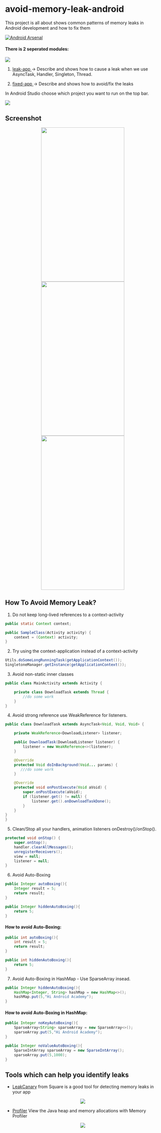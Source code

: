 # avoid-memory-leak-android

This project is all about shows common patterns of memory leaks in Android development and how to fix them

 [![Android Arsenal]( https://img.shields.io/badge/Android%20Arsenal-avoid--memory--leak--android-green.svg?style=flat )]( https://android-arsenal.com/details/1/6887 )
   
 #### There is 2 seperated modules:  
 <img src="https://github.com/AliAsadi/avoid-memory-leak-android/blob/master/screenshot/modules.png"/>
  

  1. [leak-app ](https://github.com/AliAsadi/avoid-memory-leak-android/tree/master/leak-app/src/main/java/aliasadi/memoryleak/leak)-> Describe and shows how to cause a leak when we use AsyncTask, Handler, Singleton, Thread.


 2. [fixed-app ](https://github.com/AliAsadi/avoid-memory-leak-android/tree/master/fixed-app/src/main/java/aliasadi/memoryleak/fixed)-> Describe and shows how to avoid/fix the leaks

In Android Studio choose which project you want to run on the top bar.

<img src="https://github.com/AliAsadi/avoid-memory-leak-android/blob/master/screenshot/run-app.png"/>

<p align="left">
</p>

 ## Screenshot
<p align="center">
<img src="https://github.com/AliAsadi/avoid-memory-leak-android/blob/master/screenshot/fixed-app.png" height="500" width="270">
<img src="https://github.com/AliAsadi/avoid-memory-leak-android/blob/master/screenshot/dump-memory.png" height="500" width="270">
<img src="https://github.com/AliAsadi/avoid-memory-leak-android/blob/master/screenshot/leaks.png" height="500" width="270">
</p>


## How To Avoid Memory Leak?

1. Do not keep long-lived references to a context-activity

```Java
public static Context context;

public SampleClass(Activity activity) {
    context = (Context) activity;
}
```


2. Try using the context-application instead of a context-activity

```Java
Utils.doSomeLongRunningTask(getApplicationContext());
SingletoneManager.getInstance(getApplicationContext());
```

3. Avoid non-static inner classes

```Java
public class MainActivity extends Activity {

    private class DownloadTask extends Thread {
        //do some work 
    }
}
```

4. Avoid strong reference use WeakReference for listeners.

```Java
public class DownloadTask extends AsyncTask<Void, Void, Void> {

    private WeakReference<DownloadListener> listener;

    public DownloadTask(DownloadListener listener) {
        listener = new WeakReference<>(listener);
    }

    @Override
    protected Void doInBackground(Void... params) {
       ///do some work
    }

    @Override
    protected void onPostExecute(Void aVoid) {
        super.onPostExecute(aVoid);
        if (listener.get() != null) {
            listener.get().onDownloadTaskDone();
        }
    }
}
}
```

5. Clean/Stop all your handlers, animation listeners onDestroy()/onStop().

```Java
protected void onStop() {
    super.onStop();
    handler.clearAllMessages();
    unregisterReceivers();
    view = null;
    listener = null;
}
```

6. Avoid Auto-Boxing

```Java
public Integer autoBoxing(){
    Integer result = 5;
    return result;
}
```

```Java
public Integer hiddenAutoBoxing(){
    return 5;
}
```
#### How to avoid Auto-Boxing:

```Java
public int autoBoxing(){
    int result = 5;
    return result;
}
```

```Java
public int hiddenAutoBoxing(){
    return 5;
}
```

7. Avoid Auto-Boxing in HashMap - Use SparseArray insead.

```Java
public Integer hiddenAutoBoxing(){
    HashMap<Integer, String> hashMap = new HashMap<>();
    hashMap.put(5,"Hi Android Academy");
}
```

#### How to avoid Auto-Boxing in HashMap:
 
```Java
public Integer noKeyAutoBoxing(){
    SparseArray<String> sparseArray = new SparseArray<>();
    sparseArray.put(5,"Hi Android Academy");
}
```

```Java
public Integer noValueAutoBoxing(){
    SparseIntArray sparseArray = new SparseIntArray();
    sparseArray.put(5,1000);
}
```

##  Tools which can help you identify leaks

* [LeakCanary](https://github.com/square/leakcanary) from Square is a good tool for detecting memory leaks in your app 

<p align="center">
<img src="https://github.com/AliAsadi/avoid-memory-leak-android/blob/master/screenshot/leakcanary.png"/>
</p>

* [Profiler](https://developer.android.com/studio/profile/android-profiler) View the Java heap and memory allocations with Memory Profiler

<p align="center">
<img src="https://github.com/AliAsadi/avoid-memory-leak-android/blob/master/screenshot/profiler.png"/>
</p>
